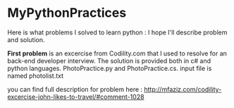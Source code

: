 # MyPythonPractices
Here is what problems I solved to learn python : I hope I'll describe problem and solution.

**First problem** is an excercise from Codility.com that I used to resolve for an back-end developer interview.
The solution is provided both in c# and python languages.
PhotoPractice.py and PhotoPractice.cs.
input file is named photolist.txt

you can find full description for problem here : 
http://mfaziz.com/codility-excercise-john-likes-to-travel/#comment-1028

